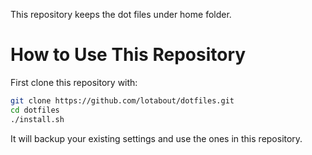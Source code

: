 This repository keeps the dot files under home folder.

# How to Use This Repository

First clone this repository with:
```sh
git clone https://github.com/lotabout/dotfiles.git
cd dotfiles
./install.sh
```

It will backup your existing settings and use the ones in this repository.
